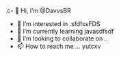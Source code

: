 c- 👋 Hi, I’m @DavvsBR
- 👀 I’m interested in .sfdfssFDS
- 🌱 I’m currently learning javasdfsdf
- 💞️ I’m looking to collaborate on ..
- 📫 How to reach me ...
yutcxv
<!---
DavvsBR/DavvsBR is a ✨ special ✨ repository because its `README.md` (this file) appears on your GitHub profile.
You can click the Preview link to take a look at your changes.
--->
